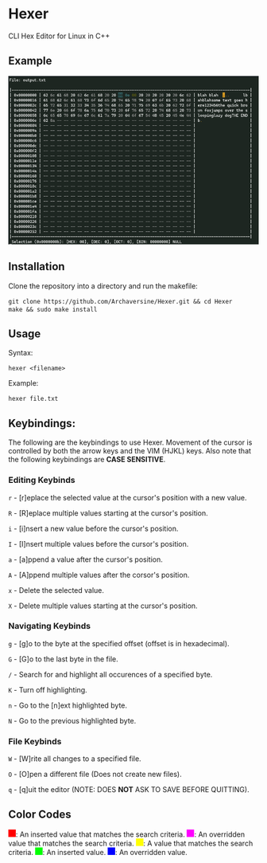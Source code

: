 # Hexer
CLI Hex Editor for Linux in C++

## Example

![Hexer in Use](https://raw.githubusercontent.com/Archaversine/Hexer/main/img/sample-use.png)

## Installation

Clone the repository into a directory and run the makefile:
```
git clone https://github.com/Archaversine/Hexer.git && cd Hexer
make && sudo make install
```

## Usage

Syntax:
```
hexer <filename>
```

Example:
```
hexer file.txt
```

## Keybindings:

The following are the keybindings to use Hexer. Movement of the cursor is controlled by
both the arrow keys and the VIM (HJKL) keys. Also note that the following keybindings
are **CASE SENSITIVE**.

### Editing Keybinds

`r` - \[r]eplace the selected value at the cursor's position with a new value.

`R` - \[R]eplace multiple values starting at the cursor's position.

`i` - \[i]nsert a new value before the cursor's position.

`I` - \[I]nsert multiple values before the cursor's position.

`a` - \[a]ppend a value after the cursor's position.

`A` - \[A]ppend multiple values after the corsor's position.

`x` - Delete the selected value.

`X` - Delete multiple values starting at the cursor's position.

### Navigating Keybinds

`g` - \[g]o to the byte at the specified offset (offset is in hexadecimal).

`G` - \[G]o to the last byte in the file.

`/` - Search for and highlight all occurences of a specified byte.

`K` - Turn off highlighting.

`n` - Go to the \[n]ext highlighted byte.

`N` - Go to the previous highlighted byte.

### File Keybinds

`W` - \[W]rite all changes to a specified file.

`O` - \[O]pen a different file (Does not create new files).

`q` - \[q]uit the editor (NOTE: DOES **NOT** ASK TO SAVE BEFORE QUITTING).

## Color Codes

![#ff0000](img/colors/ff0000.png): An inserted value that matches the search criteria.
![#ff00ff](img/colors/ff00ff.png): An overridden value that matches the search criteria.
![#ffff00](img/colors/ffff00.png): A value that matches the search criteria.
![#00ff00](img/colors/00ff00.png): An inserted value.
![#0000ff](img/colors/0000ff.png): An overridden value.

